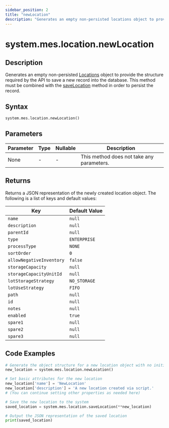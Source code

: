 ```yaml
---
sidebar_position: 2
title: "newLocation"
description: "Generates an empty non-persisted locations object to provide the structure to save a new record into the database."
---
```


# system.mes.location.newLocation

## Description

Generates an empty non-persisted [Locations](../../data-model/location-model/location) object to provide the structure required by the API
to save a new record into the database. This method must be combined with the [saveLocation](./save-location) method in order to persist the record.

## Syntax

```python
system.mes.location.newLocation()
```

## Parameters

| Parameter | Type | Nullable | Description                               |
|-----------|------|----------|-------------------------------------------|
| None      | -    | -        | This method does not take any parameters. |

## Returns

Returns a JSON representation of the newly created location object. The following is a list of keys and default values:

| Key                      | Default Value    |
|--------------------------|------------------|
| `name`                   | `null`           |
| `description`            | `null`           |
| `parentId`               | `null`           |
| `type`                   | `ENTERPRISE`     |
| `processType`            | `NONE`           |
| `sortOrder`              | `0`              |
| `allowNegativeInventory` | `false`          |
| `storageCapacity`        | `null`           |
| `storageCapacityUnitId`  | `null`           |
| `lotStorageStrategy`     | `NO_STORAGE`     |
| `lotUseStrategy`         | `FIFO`           |
| `path`                   | `null`           |
| `id`                     | `null`           |
| `notes`                  | `null`           |
| `enabled`                | `true`           |
| `spare1`                 | `null`           |
| `spare2`                 | `null`           |
| `spare3`                 | `null`           |

## Code Examples

```python
# Generate the object structure for a new location object with no initial arguments
new_location = system.mes.location.newLocation()

# Set basic attributes for the new location
new_location['name'] = 'NewLocation'
new_location['description'] = 'A new location created via script.'
# (You can continue setting other properties as needed here)

# Save the new location to the system
saved_location = system.mes.location.saveLocation(**new_location)

# Output the JSON representation of the saved location
print(saved_location)
```

